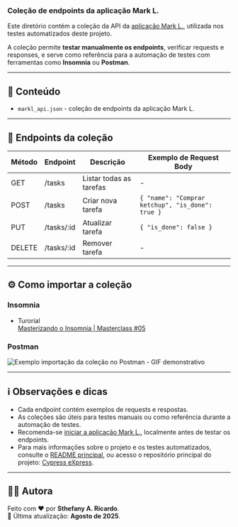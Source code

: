 ### Coleção de endpoints da aplicação Mark L.
Este diretório contém a coleção da API da [aplicação Mark L.](./apps/README.md), utilizada nos testes automatizados deste projeto.  

A coleção permite **testar manualmente os endpoints**, verificar requests e responses, e serve como referência para a automação de testes com ferramentas como **Insomnia** ou **Postman**.

---

## 📂 Conteúdo
- `markl_api.json` - coleção de endpoints da aplicação Mark L.

--- 

## 📌 Endpoints da coleção

| Método | Endpoint    | Descrição                  | Exemplo de Request Body                          |
| ------ | ----------- | -------------------------- | ------------------------------------------------ |
| GET    | /tasks      | Listar todas as tarefas    |             -                                    |
| POST   | /tasks      | Criar nova tarefa          | `{ "name": "Comprar ketchup", "is_done": true }` |
| PUT    | /tasks/:id  | Atualizar tarefa           | `{ "is_done": false }`                           |
| DELETE | /tasks/:id  | Remover tarefa             |              -                                   |

---

## ⚙️ Como importar a coleção
### Insomnia
  - Turorial  
    [Masterizando o Insomnia | Masterclass #05](https://www.youtube.com/watch?v=3tB0uDliS6Y)

### Postman
![Exemplo importação da coleção no Postman - GIF demonstrativo](./imgs/exemplo_postman_importacao.gif)

---

## ℹ️ Observações e dicas
- Cada endpoint contém exemplos de requests e respostas.
- As coleções são úteis para testes manuais ou como referência durante a automação de testes.
- Recomenda-se  [iniciar a aplicação Mark L.](./apps/README.md), localmente antes de testar os endpoints.
- Para mais informações sobre o projeto e os testes automatizados, consulte o [README principal](../README.md), ou acesso o repositório principal do projeto: [Cypress eXpress](https://github.com/sthefanyricardo/cypress-express-mark).

---

## 🙋‍♀️ Autora
Feito com ❤️ por **Sthefany A. Ricardo**.  
📅 Última atualização: **Agosto de 2025**.
